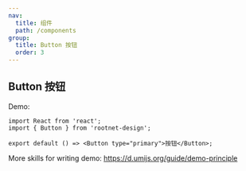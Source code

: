 ```yaml
---
nav:
  title: 组件
  path: /components
group:
  title: Button 按钮
  order: 3
---
```


## Button 按钮

Demo:

```tsx
import React from 'react';
import { Button } from 'rootnet-design';

export default () => <Button type="primary">按钮</Button>;
```

<API></API>

More skills for writing demo: https://d.umijs.org/guide/demo-principle
